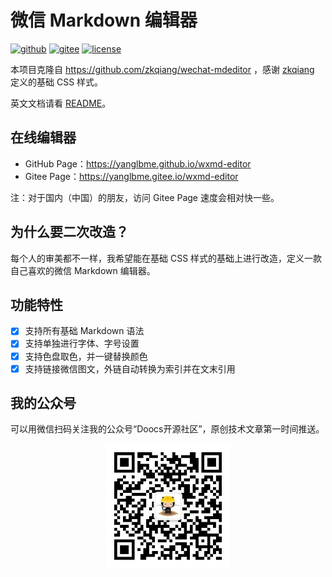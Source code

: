 # 微信 Markdown 编辑器
[![github](https://badgen.net/badge/⭐/GitHub/cyan)](https://github.com/yanglbme/wxmd-editor) [![gitee](https://badgen.net/badge/⭐/Gitee/cyan)](https://gitee.com/yanglbme/wxmd-editor) [![license](https://badgen.net/github/license/yanglbme/wxmd-editor)](./LICENSE)

本项目克隆自 https://github.com/zkqiang/wechat-mdeditor ，感谢 [zkqiang](https://github.com/zkqiang) 定义的基础 CSS 样式。

英文文档请看 [README](README.md)。

## 在线编辑器
- GitHub Page：https://yanglbme.github.io/wxmd-editor
- Gitee Page：https://yanglbme.gitee.io/wxmd-editor

注：对于国内（中国）的朋友，访问 Gitee Page 速度会相对快一些。

## 为什么要二次改造？
每个人的审美都不一样，我希望能在基础 CSS 样式的基础上进行改造，定义一款自己喜欢的微信 Markdown 编辑器。

## 功能特性
- [x] 支持所有基础 Markdown 语法
- [x] 支持单独进行字体、字号设置
- [x] 支持色盘取色，并一键替换颜色
- [x] 支持链接微信图文，外链自动转换为索引并在文末引用

## 我的公众号
可以用微信扫码关注我的公众号“Doocs开源社区”，原创技术文章第一时间推送。

<div style="text-align:center;">
  <img src="./assets/images/qrcode.jpg" width="200px;"/>
</div>